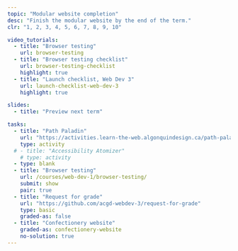 ```yaml
---
topic: "Modular website completion"
desc: "Finish the modular website by the end of the term."
clr: "1, 2, 3, 4, 5, 6, 7, 8, 9, 10"

video_tutorials:
  - title: "Browser testing"
    url: browser-testing
  - title: "Browser testing checklist"
    url: browser-testing-checklist
    highlight: true
  - title: "Launch checklist, Web Dev 3"
    url: launch-checklist-web-dev-3
    highlight: true

slides:
  - title: "Preview next term"

tasks:
  - title: "Path Paladin"
    url: "https://activities.learn-the-web.algonquindesign.ca/path-paladin/"
    type: activity
  # - title: "Accessibility Atomizer"
    # type: activity
  - type: blank
  - title: "Browser testing"
    url: /courses/web-dev-1/browser-testing/
    submit: show
    pair: true
  - title: "Request for grade"
    url: "https://github.com/acgd-webdev-3/request-for-grade"
    type: basic
    graded-as: false
  - title: "Confectionery website"
    graded-as: confectionery-website
    no-solution: true
---
```

